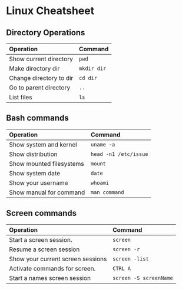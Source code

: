 # Linux Cheatsheet


## Directory Operations
| Operation        | Command |
| :---        |    :----    |   
| Show current directory |  `pwd`  | 
| Make directory dir |  `mkdir dir`  | 
| Change directory to dir |  `cd dir`  |                   
| Go to parent directory |  `..`  | 
| List files |  `ls`  | 


## Bash commands
| Operation        | Command |
| :---        |    :----    |   
| Show system and kernel |  `uname -a`  | 
| Show distribution |  `head -n1 /etc/issue`  | 
| Show mounted filesystems |  `mount`  | 
| Show system date |  `date`  | 
| Show your username |  `whoami`  | 
| Show manual for command |  `man command`  | 


## Screen commands
| Operation        | Command |
| :---        |    :----    |   
| Start a screen session. |  `screen`  | 
| Resume a screen session |  `screen -r`  | 
| Show your current screen sessions |  `screen -list`  | 
| Activate commands for screen. |  `CTRL A`  | 
| Start a names screen session | `screen -S screenName` |

